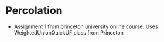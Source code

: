 # Percolation
* Assignment 1 from princeton university online course. Uses WeightedUnionQuickUF class from Princeton

